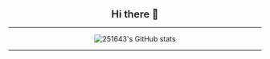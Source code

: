 <div align="center">
   <div style="font-size:20px;font-weight:600;"> Hi there 👋 </div>

* * *

![251643's GitHub stats](https://github-readme-stats.vercel.app/api?username=251643&show_icons=true&theme=dracula)

* * *


</div>
